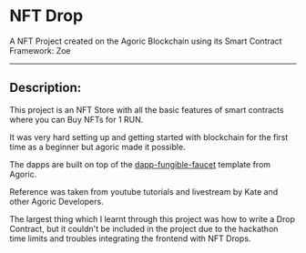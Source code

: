 # NFT Drop

A NFT Project created on the Agoric Blockchain using its Smart Contract Framework: Zoe

----------------------------

## Description:

This project is an NFT Store with all the basic features of smart contracts where you can Buy NFTs for 1 RUN.

It was very hard setting up and getting started with blockchain for the first time as a beginner but agoric made it possible.

The dapps are built on top of the [dapp-fungible-faucet](https://github.com/Agoric/dapp-fungible-faucet) template from Agoric.

Reference was taken from youtube tutorials and livestream by Kate and other Agoric Developers.

The largest thing which I learnt through this project was how to write a Drop Contract, but it couldn't be included in the project due to the hackathon time limits and troubles integrating the frontend with NFT Drops.


